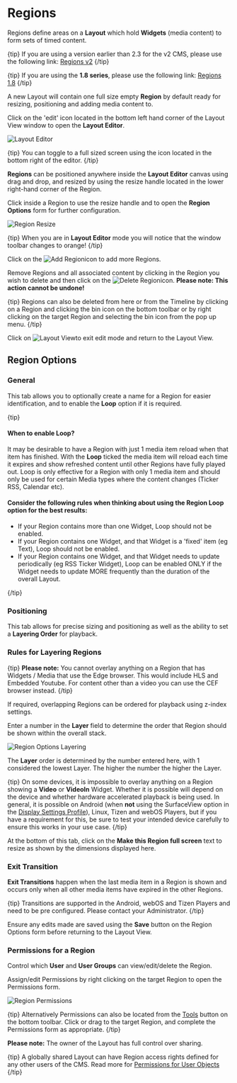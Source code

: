 <!--toc=layouts-->

# Regions 

Regions define areas on a **Layout** which hold **Widgets** (media content) to form sets of timed content.

{tip}
If you are using a version earlier than 2.3 for the v2 CMS, please use the following link: [Regions v2](layouts_regions_2.0.html)
{/tip}

{tip}
If you are using the **1.8 series**, please use the following link: [Regions 1.8](layouts_regions_1.8.html)
{/tip}


A new Layout will contain one full size empty **Region** by default ready for resizing, positioning and adding media content to. 

Click on the 'edit' icon located in the bottom left hand corner of the Layout View window to open the **Layout Editor**. 

![Layout Editor](img/v2.3_layouts_layout_editor.png)

{tip}
You can toggle to a full sized screen using the icon located in the bottom right of the editor.
{/tip} 

**Regions** can be positioned anywhere inside the **Layout Editor** canvas using drag and drop, and resized by using the resize handle located in the lower right-hand corner of the Region. 

Click inside a Region to use the resize handle and to open the **Region Options** form for further configuration.

![Region Resize](img/v2.3_layouts_region_resize.png)

{tip}
When you are in **Layout Editor** mode you will notice that the window toolbar changes to orange!
{/tip}

Click on the ![Add Region](img/v2.3_layouts_add_region.png)icon to add more Regions.

Remove Regions and all associated content by clicking in the Region you wish to delete and then click on the ![Delete Region](img/v2.3_layouts_delete_region.png)icon. **Please note: This action cannot be undone!**

{tip}
Regions can also be deleted from here or from the Timeline by clicking on a Region and clicking the bin icon on the bottom toolbar or by right clicking on the target Region and selecting the bin icon from the pop up menu.
{/tip}

Click on ![Layout View](img/v2.3_layouts_region_layout_view.png)to exit edit mode and return to the Layout View.

## Region Options

### General

This tab allows you to optionally create a name for a Region for easier identification, and to enable the  **Loop** option if it is required.

{tip}

#### When to enable Loop?

It may be desirable to have a Region with just 1 media item reload when that item has finished. With the **Loop** ticked the media item will reload each time it expires and show refreshed content until other Regions have fully played out. Loop is only effective for a Region with only 1 media item and should only be used for certain Media types where the content changes (Ticker RSS, Calendar etc).

#### Consider the following rules when thinking about using the Region Loop option for the best results:

- If your Region contains more than one Widget, Loop should not be enabled.
- If your Region contains one Widget, and that Widget is a 'fixed' item (eg Text), Loop should not be enabled.
- If your Region contains one Widget, and that Widget needs to update periodically (eg RSS Ticker Widget), Loop can be enabled ONLY if the Widget needs to update MORE frequently than the duration of the overall Layout.

{/tip}

### Positioning

This tab allows for precise sizing and positioning as well as the ability to set a **Layering Order** for playback.  

### Rules for Layering Regions

{tip}
**Please note:** You cannot overlay anything on a Region that has Widgets / Media that use the Edge browser. This would include HLS and Embedded Youtube.
For content other than a video you can use the CEF browser instead.
{/tip}

If required, overlapping Regions can be ordered for playback using z-index settings.

Enter a number in the **Layer** field to determine the order that Region should be shown within the overall stack.

![Region Options Layering](img/v2.3_layouts_regions_layer.png)

The **Layer** order is determined by the number entered here, with 1 considered the lowest Layer. The higher the number the higher the Layer.

{tip}
On some devices, it is impossible to overlay anything on a Region showing a **Video** or **VideoIn** Widget. Whether it is possible will depend on the device and whether hardware accelerated playback is being used. In general, it is possible on Android (when **not** using the SurfaceView option in the [Display Settings Profile](displays_settings.html)), Linux, Tizen and webOS Players, but if you have a requirement for this, be sure to test your intended device carefully to ensure this works in your use case.
{/tip}

At the bottom of this tab, click on the **Make this Region full screen** text to resize as shown by the dimensions displayed here.

### Exit Transition

**Exit Transitions** happen when the last media item in a Region is shown and occurs only when all other media items have expired in the other Regions. 

{tip}
Transitions are supported in the Android, webOS and Tizen Players and need to be pre configured. Please contact your Administrator.
{/tip}

Ensure any edits made are saved using the **Save** button on the Region Options form before returning to the Layout View.

### Permissions for a Region

Control which **User** and **User Groups** can view/edit/delete the Region.  

Assign/edit Permissions by right clicking on the target Region to open the Permissions form.

![Region Permissions](img/v2.3_layouts_region_permissions.png)

{tip}
Alternatively Permissions can also be located from the [Tools](layouts_tools.html) button on the bottom toolbar. Click or drag to the target Region, and complete the Permissions form as appropriate.
{/tip}

**Please note:** The owner of the Layout has full control over sharing. 

{tip}
A globally shared Layout can have Region access rights defined for any other users of the CMS. Read more for [Permissions for User Objects](users_permissions.html#user_objects) 
{/tip}




